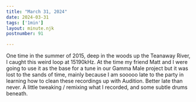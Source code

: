 ```yaml
---
title: "March 31, 2024"
date: 2024-03-31
tags: ['1min']
layout: minute.njk
postnumber: 91

---
```


One time in the summer of 2015, deep in the woods up the Teanaway River, I caught this weird loop at 15190kHz. At the time my friend Matt and I were going to use it as the base for a tune in our Gamma Male project but it was lost to the sands of time, mainly because I am sooooo late to the party in learning how to clean these recordings up with Audition. Better late than never. A little tweaking / remixing what I recorded, and some subtle drums beneath.
